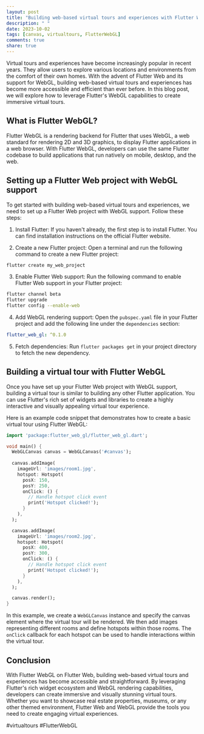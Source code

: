 ```yaml
---
layout: post
title: "Building web-based virtual tours and experiences with Flutter WebGL on Flutter Web"
description: " "
date: 2023-10-02
tags: [canvas, virtualtours, FlutterWebGL]
comments: true
share: true
---
```


Virtual tours and experiences have become increasingly popular in recent years. They allow users to explore various locations and environments from the comfort of their own homes. With the advent of Flutter Web and its support for WebGL, building web-based virtual tours and experiences has become more accessible and efficient than ever before. In this blog post, we will explore how to leverage Flutter's WebGL capabilities to create immersive virtual tours.

## What is Flutter WebGL?

Flutter WebGL is a rendering backend for Flutter that uses WebGL, a web standard for rendering 2D and 3D graphics, to display Flutter applications in a web browser. With Flutter WebGL, developers can use the same Flutter codebase to build applications that run natively on mobile, desktop, and the web.

## Setting up a Flutter Web project with WebGL support

To get started with building web-based virtual tours and experiences, we need to set up a Flutter Web project with WebGL support. Follow these steps:

1. Install Flutter: If you haven't already, the first step is to install Flutter. You can find installation instructions on the official Flutter website.

2. Create a new Flutter project: Open a terminal and run the following command to create a new Flutter project:

```bash
flutter create my_web_project
```

3. Enable Flutter Web support: Run the following command to enable Flutter Web support in your Flutter project:

```bash
flutter channel beta
flutter upgrade
flutter config --enable-web
```

4. Add WebGL rendering support: Open the `pubspec.yaml` file in your Flutter project and add the following line under the `dependencies` section:

```yaml
flutter_web_gl: ^0.1.0
```

5. Fetch dependencies: Run `flutter packages get` in your project directory to fetch the new dependency.

## Building a virtual tour with Flutter WebGL

Once you have set up your Flutter Web project with WebGL support, building a virtual tour is similar to building any other Flutter application. You can use Flutter's rich set of widgets and libraries to create a highly interactive and visually appealing virtual tour experience.

Here is an example code snippet that demonstrates how to create a basic virtual tour using Flutter WebGL:

```dart
import 'package:flutter_web_gl/flutter_web_gl.dart';

void main() {
  WebGLCanvas canvas = WebGLCanvas('#canvas');
  
  canvas.addImage(
    imageUrl: 'images/room1.jpg',
    hotspot: Hotspot(
      posX: 150,
      posY: 250,
      onClick: () {
        // Handle hotspot click event
        print('Hotspot clicked!');
      }
    ),
  );

  canvas.addImage(
    imageUrl: 'images/room2.jpg',
    hotspot: Hotspot(
      posX: 400,
      posY: 300,
      onClick: () {
        // Handle hotspot click event
        print('Hotspot clicked!');
      }
    ),
  );

  canvas.render();
}
```

In this example, we create a `WebGLCanvas` instance and specify the canvas element where the virtual tour will be rendered. We then add images representing different rooms and define hotspots within those rooms. The `onClick` callback for each hotspot can be used to handle interactions within the virtual tour.

## Conclusion

With Flutter WebGL on Flutter Web, building web-based virtual tours and experiences has become accessible and straightforward. By leveraging Flutter's rich widget ecosystem and WebGL rendering capabilities, developers can create immersive and visually stunning virtual tours. Whether you want to showcase real estate properties, museums, or any other themed environment, Flutter Web and WebGL provide the tools you need to create engaging virtual experiences.

#virtualtours #FlutterWebGL